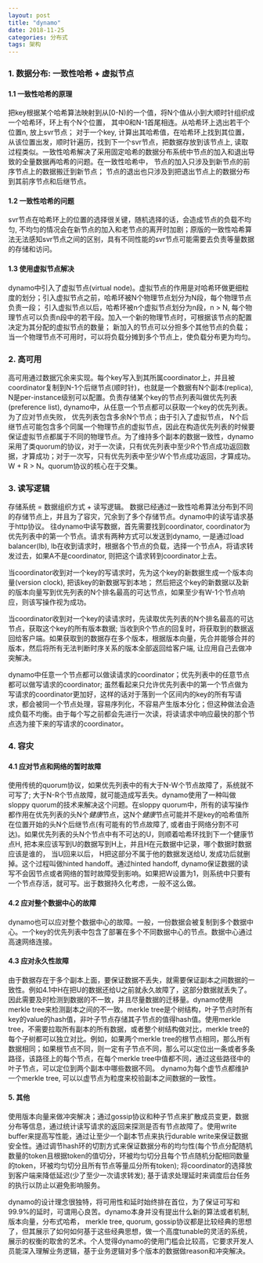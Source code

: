 ```yaml
---
layout: post
title: "dynamo"
date: 2018-11-25
categories: 分布式
tags: 架构
---
```


### 1. 数据分布: 一致性哈希 + 虚拟节点

#### 1.1 一致性哈希的原理

把key根据某个哈希算法映射到从[0-N)的一个值，将N个值从小到大顺时针组织成一个哈希环，环上有个N个位置， 其中0和N-1首尾相连。从哈希环上选出若干个位置n, 放上svr节点； 对于一个key, 计算出其哈希值，在哈希环上找到其位置，从该位置出发，顺时针遍历，找到下一个svr节点，把数据存放到该节点上, 读取过程类似。一致性哈希解决了采用固定哈希的数据分布系统中节点的加入和退出导致的全量数据再哈希的问题。在一致性哈希中， 节点的加入只涉及到新节点的前序节点上的数据搬迁到新节点； 节点的退出也只涉及到把退出节点上的数据分布到其前序节点和后继节点。

#### 1.2 一致性哈希的问题

svr节点在哈希环上的位置的选择很关键，随机选择的话，会造成节点的负载不均匀, 不均匀的情况会在新节点的加入和老节点的离开时加剧；原版的一致性哈希算法无法感知svr节点之间的区别，具有不同性能的svr节点可能需要去负责等量数据的存储和访问。

#### 1.3 使用虚拟节点解决

dynamo中引入了虚拟节点(virtual node)。虚拟节点的作用是对哈希环做更细粒度的划分；引入虚拟节点之前，哈希环被N个物理节点划分为N段，每个物理节点负责一段； 引入虚拟节点以后，哈希环被n个虚拟节点划分为n段，n > N, 每个物理节点可以负责n段中的若干段。加入一个新的物理节点时，可根据该节点的配置决定为其分配的虚拟节点的数量； 新加入的节点可以分担多个其他节点的负载；当一个物理节点不可用时，可以将负载分摊到多个节点上，使负载分布更为均匀。

### 2. 高可用

高可用通过数据冗余来实现。每个key写入到其所属coordinator上，并且被coordinator复制到N-1个后继节点(顺时针)，也就是一个数据有N个副本(replica), N是per-instance级别可以配置。负责存储某个key的节点列表叫做优先列表(preference list), dynamo中，从任意一个节点都可以获取一个key的优先列表。为了应对节点失败， 优先列表包含多余N个节点；由于引入了虚拟节点， N个后继节点可能包含多个同属一个物理节点的虚拟节点，因此在构造优先列表的时候要保证虚拟节点都属于不同的物理节点。为了维持多个副本的数据一致性，dynamo采用了类quorum的协议，对于一次读，只有优先列表中至少R个节点成功返回数据，才算成功；对于一次写，只有优先列表中至少W个节点成功返回，才算成功。 W + R > N。quorum协议的核心在于交集。

### 3. 读写逻辑

存储系统 = 数据组织方式 + 读写逻辑。 数据已经通过一致性哈希算法分布到不同的存储节点上，并且为了容灾，冗余到了多个存储节点。dynamo中的读写请求基于http协议。 往dynamo中读写数据，首先需要找到coordinator, coordinator为优先列表中的第一个节点。请求有两种方式可以发送到dynamo, 一是通过load balancer(lb), lb在收到请求时，根据各个节点的负载，选择一个节点A，将请求转发过去，如果A不是coordinator, 则把这个请求转到coordinator上去。

当coordinator收到对一个key的写请求时，先为这个key的新数据生成一个版本向量(version clock), 把该key的新数据写到本地； 然后把这个key的新数据以及新的版本向量写到优先列表的N个排名最高的可达节点，如果至少有W-1个节点响应，则该写操作视为成功。

当coordinator收到对一个key的读请求时，先读取优先列表的N个排名最高的可达节点，获取这个key的所有版本数据; 当收到R个节点的回复时，将获取到的数据返回给客户端。如果获取到的数据存在多个版本，根据版本向量，先合并能够合并的版本，然后将所有无法判断时序关系的版本全部返回给客户端, 让应用自己去做冲突解决。

dynamo中任意一个节点都可以做读请求的coordinator；优先列表中的任意节点都可以做写请求的coordinator; 虽然看起来只允许优先列表中的第一个节点做为写请求的coordinator更加好，这样的话对于落到一个区间内的key的所有写请求，都会被同一个节点处理，容易序列化，不容易产生版本分化；但这种做法会造成负载不均衡。由于每个写之前都会先进行一次读，将读请求中响应最快的那个节点选为接下来的写请求的coordinator。

### 4. 容灾

#### 4.1 应对节点和网络的暂时故障

使用传统的quorum协议，如果优先列表中的有大于N-W个节点故障了，系统就不可写了; 大于N-R个节点故障，就可能造成写丢失。dynamo使用了一种叫做sloppy quorum的技术来解决这个问题。在sloppy quorum中，所有的读写操作都作用在优先列表的头N个*健康*节点，这N个*健康*节点可能并不是key的哈希值所在位置开始的头N个后继节点(有可能有的节点故障了, 或者由于网络分割不可达)。如果优先列表的头N个节点中有不可达的U，则顺着哈希环找到下一个健康节点H, 把本来应该写到U的数据写到H上，并且H在元数据中记录，哪个数据时数据应该是谁的， 当U回来以后， H把这部分不属于他的数据发送给U, 发成功后就删掉。这个过程叫做hinted handoff。通过hinted handoff, dynamo保证数据的读写不会因节点或者网络的暂时故障受到影响。如果把W设置为1，则系统中只要有一个节点存活，就可写。出于数据持久化考虑，一般不这么做。

#### 4.2 应对整个数据中心的故障

dynamo也可以应对整个数据中心的故障。一般，一份数据会被复制到多个数据中心。一个key的优先列表中包含了部署在多个不同数据中心的节点。数据中心通过高速网络连接。

#### 4.3 应对永久性故障

由于数据存在于多个副本上面，要保证数据不丢失，就需要保证副本之间数据的一致性。例如4.1中H在把U的数据还给U之前就永久故障了，这部分数据就丢失了。因此需要及时检测到数据的不一致，并且尽量数据的迁移量。dynamo使用merkle tree来检测副本之间的不一致。merkle tree是个树结构，叶子节点时所有key的value的hash值，非叶子节点存储其子节点的值得hash值。使用merkle tree，不需要拉取所有副本的所有数据，或者整个树结构做对比，merkle tree的每个子树都可以独立对比。例如，如果两个merkle tree的根节点相同，那么所有数据相同；如果根节点不同，则一定有子节点不同，那么可以定位出一条或者多条路径，该路径上的每个节点，在每个merkle tree中值都不同，通过这些路径中的叶子节点，可以定位到两个副本中哪些数据不同。 dynamo为每个虚节点都维护一个merkle tree,  可以以虚节点为粒度来校验副本之间数据的一致性。

#### 5. 其他

使用版本向量来做冲突解决；通过gossip协议和种子节点来扩散成员变更，数据分布等信息，通过统计读写请求的返回来探测是否有节点故障了。使用write buffer来提高写性能，通过让至少一个副本节点来执行durable write来保证数据安全性。通过调节hash环的切割方式来保证数据分布的均匀性(每个节点分配随机数量的token且根据token的值切分，环被均匀切分且每个节点随机分配相同数量的token，环被均匀切分且所有节点等量瓜分所有token); 将coordinator的选择放到客户端来降低延迟(少了至少一次请求转发); 基于请求处理延时来调度后台任务的执行以防止以避免影响服务。

dynamo的设计理念很独特，将可用性和延时始终排在首位，为了保证可写和99.9%的延时，可谓用心良苦。dynamo本身并没有提出什么新的算法或者机制, 版本向量，分布式哈希， merkle tree, quorum, gossip协议都是比较经典的思想了，但其展示了如何如何基于这些经典思想，做一个高度tunable的灵活的系统，展示的权衡的取舍的艺术。个人觉得dynamo的使用门槛会比较高，它要求开发人员能深入理解业务逻辑，基于业务逻辑对多个版本的数据做reason和冲突解决。
